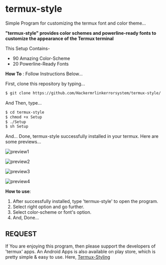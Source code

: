 # termux-style
Simple Program for customizing the termux font and color theme...

**"termux-style" provides color schemes and powerline-ready fonts to customize the appearance of the Termux terminal**

This Setup Contains-
- 90 Amazing Color-Scheme
- 20 Powerline-Ready Fonts

**How To** : Follow Instructions Below...

First, clone this repository by typing...

```sh
$ git clone https://github.com/Hackermrlinkerrorsystem/termux-style/
```

And Then, type...

```sh
$ cd termux-style
$ chmod +x Setup
$ ./Setup
$ sh Setup 
```
And... Done, termux-style successfully installed in your termux.
Here are some previews...

![preview1](https://github.com/adi1090x/Just_Files/blob/master/preview_ts_1.png) <br />

![preview2](https://github.com/adi1090x/Just_Files/blob/master/preview_ts_2.png) <br />

![preview3](https://github.com/adi1090x/Just_Files/blob/master/preview_ts_3.png) <br />

![preview4](https://github.com/adi1090x/Just_Files/blob/master/preview_ts_4.png) <br />

**How to use**:

1. After successfully installed, type 'termux-style' to open the program. 
2. Select right option and go further.
3. Select color-scheme or font's option.
4. And, Done...

## REQUEST

If You are enjoying this program, then please support the developers of 'termux' apps. An Android Apps is also available on play store, which is pretty simple & easy to use. Here, [Termux-Styling](https://play.google.com/store/apps/details?id=com.termux.styling&hl=en)
